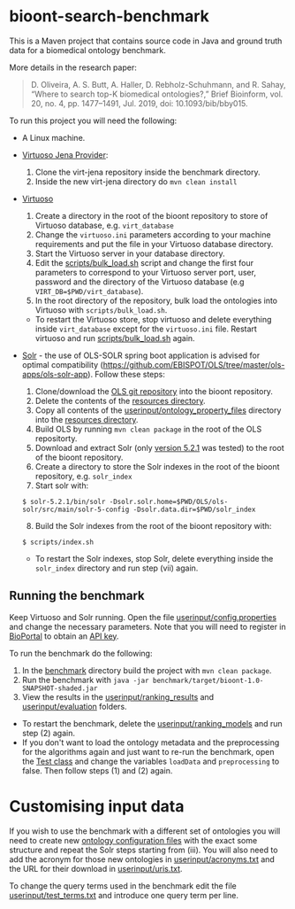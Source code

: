 # bioont-search-benchmark
This is a Maven project that contains source code in Java and ground truth data for a biomedical ontology benchmark.

More details in the research paper:
> D. Oliveira, A. S. Butt, A. Haller, D. Rebholz-Schuhmann, and R. Sahay, “Where to search top-K biomedical ontologies?,” Brief Bioinform, vol. 20, no. 4, pp. 1477–1491, Jul. 2019, doi: 10.1093/bib/bby015.


To run this project you will need the following:
* A Linux machine.
* [Virtuoso Jena Provider](https://github.com/srdc/virt-jena):
    1. Clone the virt-jena repository inside the benchmark directory.
    2. Inside the new virt-jena directory do `mvn clean install`
* [Virtuoso](https://virtuoso.openlinksw.com/dataspace/doc/dav/wiki/Main/)
    1. Create a directory in the root of the bioont repository to store of Virtuoso database, e.g. `virt_database`
    2. Change the `virtuoso.ini` parameters according to your machine requirements and put the file in your Virtuoso database directory.
    3. Start the Virtuoso server in your database directory.
    4. Edit the [scripts/bulk_load.sh](https://github.com/danielapoliveira/bioont-search-benchmark/blob/master/scripts/bulk_load.sh) script and change the first four parameters to correspond to your Virtuoso server port, user, password and the directory of the Virtuoso database (e.g `VIRT_DB=$PWD/virt_database`).
    5. In the root directory of the repository, bulk load the ontologies into Virtuoso with `scripts/bulk_load.sh`. 
    
    * To restart the Virtuoso store, stop virtuoso and delete everything inside `virt_database` except for the `virtuoso.ini` file. Restart virtuoso and run [scripts/bulk_load.sh](https://github.com/danielapoliveira/bioont-search-benchmark/blob/master/scripts/bulk_load.sh) again.
* [Solr](http://lucene.apache.org/solr/) - the use of OLS-SOLR spring boot application is advised for optimal compatibility (https://github.com/EBISPOT/OLS/tree/master/ols-apps/ols-solr-app). Follow these steps:
    1. Clone/download the [OLS git repository](https://github.com/EBISPOT/OLS) into the bioont repository.
    2. Delete the contents of the [resources directory](https://github.com/EBISPOT/OLS/tree/master/ols-apps/ols-solr-app/src/main/resources).
    3. Copy all contents of the [userinput/ontology_property_files](https://github.com/danielapoliveira/bioont-search-benchmark/tree/master/userinput/ontology_properties_files) directory into the [resources directory](https://github.com/EBISPOT/OLS/tree/master/ols-apps/ols-solr-app/src/main/resources).
    4. Build OLS by running `mvn clean package` in the root of the OLS repositorty.
    5. Download and extract Solr (only [version 5.2.1](http://archive.apache.org/dist/lucene/solr/5.2.1/) was tested) to the root of the bioont repository.
    6. Create a directory to store the Solr indexes in the root of the bioont repository, e.g. `solr_index`
    7. Start solr with:
   
    `$ solr-5.2.1/bin/solr -Dsolr.solr.home=$PWD/OLS/ols-solr/src/main/solr-5-config -Dsolr.data.dir=$PWD/solr_index`
    
    8. Build the Solr indexes from the root of the bioont repository with:
    
    `$ scripts/index.sh`  
    
    * To restart the Solr indexes, stop Solr, delete everything inside the `solr_index` directory and run step (vii) again.

    
## Running the benchmark
Keep Virtuoso and Solr running. Open the file [userinput/config.properties](https://github.com/danielapoliveira/bioont-search-benchmark/blob/master/userinput/config.properties) and change the necessary parameters. Note that you will need to register in [BioPortal](https://bioportal.bioontology.org/) to obtain an [API key](https://bioportal.bioontology.org/help#Getting_an_API_key).

To run the benchmark do the following:

1. In the [benchmark](https://github.com/danielapoliveira/bioont-search-benchmark/tree/master/benchmark) directory build the project with `mvn clean package`.
2. Run the benchmark with `java -jar benchmark/target/bioont-1.0-SNAPSHOT-shaded.jar`
3. View the results in the [userinput/ranking_results](https://github.com/danielapoliveira/bioont-search-benchmark/tree/master/userinput/ranking_results) and [userinput/evaluation](https://github.com/danielapoliveira/bioont-search-benchmark/tree/master/userinput/evaluation) folders.

* To restart the benchmark, delete the [userinput/ranking_models](https://github.com/danielapoliveira/bioont-search-benchmark/tree/master/userinput/ranking_models) and run step (2) again.
* If you don't want to load the ontology metadata and the preprocessing for the algorithms again and just want to re-run the benchmark, open the [Test class](https://github.com/danielapoliveira/bioont-search-benchmark/blob/master/benchmark/src/main/java/test/Test.java) and change the variables `loadData` and `preprocessing` to false. Then follow steps (1) and (2) again.

# Customising input data
If you wish to use the benchmark with a different set of ontologies you will need to create new [ontology configuration files](https://github.com/danielapoliveira/bioont-search-benchmark/tree/master/userinput/ontology_properties_files) with the exact some structure and repeat the Solr steps starting from (iii). You will also need to add the acronym for those new ontologies in [userinput/acronyms.txt](https://github.com/danielapoliveira/bioont-search-benchmark/blob/master/userinput/acronyms.txt) and the URL for their download in [userinput/uris.txt](https://github.com/danielapoliveira/bioont-search-benchmark/blob/master/userinput/uris.txt).

To change the query terms used in the benchmark edit the file [userinput/test_terms.txt](https://github.com/danielapoliveira/bioont-search-benchmark/tree/master/userinput/test_terms.txt) and introduce one query term per line.
    

 






